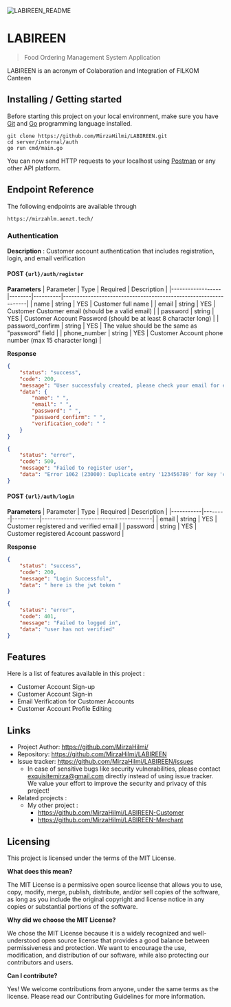 
![LABIREEN_README](https://user-images.githubusercontent.com/118604764/223939003-13621201-21db-402d-8eb5-775420ec699d.png)

# LABIREEN
> Food Ordering Management System Application

LABIREEN is an acronym of Colaboration and Integration of FILKOM Canteen

## Installing / Getting started

Before starting this project on your local environment, make sure you have [Git][Git Website] and [Go][Go Website] programming language installed.

```shell
git clone https://github.com/MirzaHilmi/LABIREEN.git
cd server/internal/auth
go run cmd/main.go
```

You can now send HTTP requests to your localhost using [Postman][Postman Website] or any other API platform.

## Endpoint Reference
The following endpoints are available through

`https://mirzahlm.aenzt.tech/`

### Authentication
**Description** : Customer account authentication that includes registration, login, and email verification

#### POST `{url}/auth/register`
**Parameters**
| Parameter        | Type   | Required | Description                                                     |
|------------------|--------|----------|-----------------------------------------------------------------|
| name             | string | YES      | Customer full name                                              |
| email            | string | YES      | Customer Customer email (should be a valid email)                          |
| password         | string | YES      | Customer Account Password (should be at least 8 character long) |
| password_confirm | string | YES      | The value should be the same as "password" field                |
| phone_number     | string | YES      | Customer Account phone number (max 15 character long)           |

**Response**
```json
{
    "status": "success",
    "code": 200,
    "message": "User successfuly created, please check your email for email verification",
    "data": {
        "name": " ",
        "email": " ",
        "password": " ",
        "password_confirm": " ",
        "verification_code": " "
    }
}
```
```json
{
    "status": "error",
    "code": 500,
    "message": "Failed to register user",
    "data": "Error 1062 (23000): Duplicate entry '123456789' for key 'customers.phone_number'"
}
```

#### POST `{url}/auth/login`
**Parameters**
| Parameter | Type   | Required | Description                            |
|-----------|--------|----------|----------------------------------------|
| email     | string | YES      | Customer registered and verified email |
| password  | string | YES      | Customer registered Account password   |

**Response**
```json
{
    "status": "success",
    "code": 200,
    "message": "Login Successful",
    "data": " here is the jwt token "
}
```

```json
{
    "status": "error",
    "code": 401,
    "message": "Failed to logged in",
    "data": "user has not verified"
}
```
## Features

Here is a list of features available in this project :
* Customer Account Sign-up
* Customer Account Sign-in
* Email Verification for Customer Accounts
* Customer Account Profile Editing

## Links

- Project Author: https://github.com/MirzaHilmi/
- Repository: https://github.com/MirzaHilmi/LABIREEN
- Issue tracker: https://github.com/MirzaHilmi/LABIREEN/issues
  - In case of sensitive bugs like security vulnerabilities, please contact
   exquisitemirza@gmail.com directly instead of using issue tracker. We value your effort
    to improve the security and privacy of this project!
- Related projects :
  - My other project : 
    - https://github.com/MirzaHilmi/LABIREEN-Customer
    - https://github.com/MirzaHilmi/LABIREEN-Merchant


## Licensing

This project is licensed under the terms of the MIT License.

**What does this mean?**

The MIT License is a permissive open source license that allows you to use, copy, modify, merge, publish, distribute, and/or sell copies of the software, as long as you include the original copyright and license notice in any copies or substantial portions of the software.

**Why did we choose the MIT License?**

We chose the MIT License because it is a widely recognized and well-understood open source license that provides a good balance between permissiveness and protection. We want to encourage the use, modification, and distribution of our software, while also protecting our contributors and users.

**Can I contribute?**

Yes! We welcome contributions from anyone, under the same terms as the license. Please read our Contributing Guidelines for more information.

[Git Website]: https://git-scm.com/
[Go Website]: https://go.dev/
[Postman Website]: https://www.postman.com/
